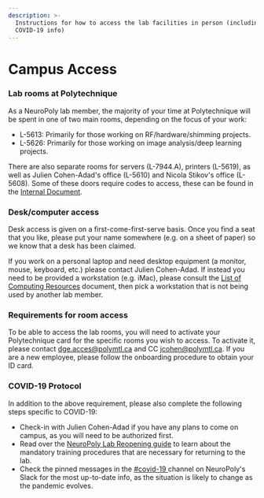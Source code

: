 ```yaml
---
description: >-
  Instructions for how to access the lab facilities in person (including
  COVID-19 info)
---
```


# Campus Access

### Lab rooms at Polytechnique

As a NeuroPoly lab member, the majority of your time at Polytechnique will be spent in one of two main rooms, depending on the focus of your work:

* L-5613: Primarily for those working on RF/hardware/shimming projects.
* L-5626: Primarily for those working on image analysis/deep learning projects.

There are also separate rooms for servers \(L-7944.A\), printers \(L-5619\), as well as Julien Cohen-Adad's office \(L-5610\) and Nicola Stikov's office \(L-5608\). Some of these doors require codes to access, these can be found in the [Internal Document](https://docs.google.com/document/d/13iNhiBKYZWT9ytsvYeeYV4FJn6Wn00q9Ctka7toMV08/edit#heading=h.o24dt0r1154g).

### Desk/computer access

Desk access is given on a first-come-first-serve basis. Once you find a seat that you like, please put your name somewhere \(e.g. on a sheet of paper\) so we know that a desk has been claimed.

If you work on a personal laptop and need desktop equipment \(a monitor, mouse, keyboard, etc.\) please contact Julien Cohen-Adad. If instead you need to be provided a workstation \(e.g. iMac\), please consult the [List of Computing Resources](https://intranet.neuro.polymtl.ca/computing-resources/computing-resources-neuropoly#list-of-computers-at-neuropoly) document, then pick a workstation that is not being used by another lab member. 

### Requirements for room access

To be able to access the lab rooms, you will need to activate your Polytechnique card for the specific rooms you wish to access. To activate it, please contact [dge.acces@polymtl.ca](mailto:dge.acces@polymtl.ca) and CC [jcohen@polymtl.ca](mailto:jcohen@polymtl.ca). If you are a new employee, please follow the onboarding procedure to obtain your ID card.

### COVID-19 Protocol

In addition to the above requirement, please also complete the following steps specific to COVID-19:

* Check-in with Julien Cohen-Adad if you have any plans to come on campus, as you will need to be authorized first.
* Read over the [NeuroPoly Lab Reopening guide](https://docs.google.com/presentation/d/1JtJLcgdA7aXuxRHIzu1hN_lLjYK8PI0BKa0OK-155TE/edit#slide=id.p1) to learn about the mandatory training procedures that are necessary for returning to the lab.
* Check the pinned messages in the [\#covid-19 ](https://app.slack.com/client/T034UD4QN/C015YFVFWJC)channel on NeuroPoly's Slack for the most up-to-date info, as the situation is likely to change as the pandemic evolves.

